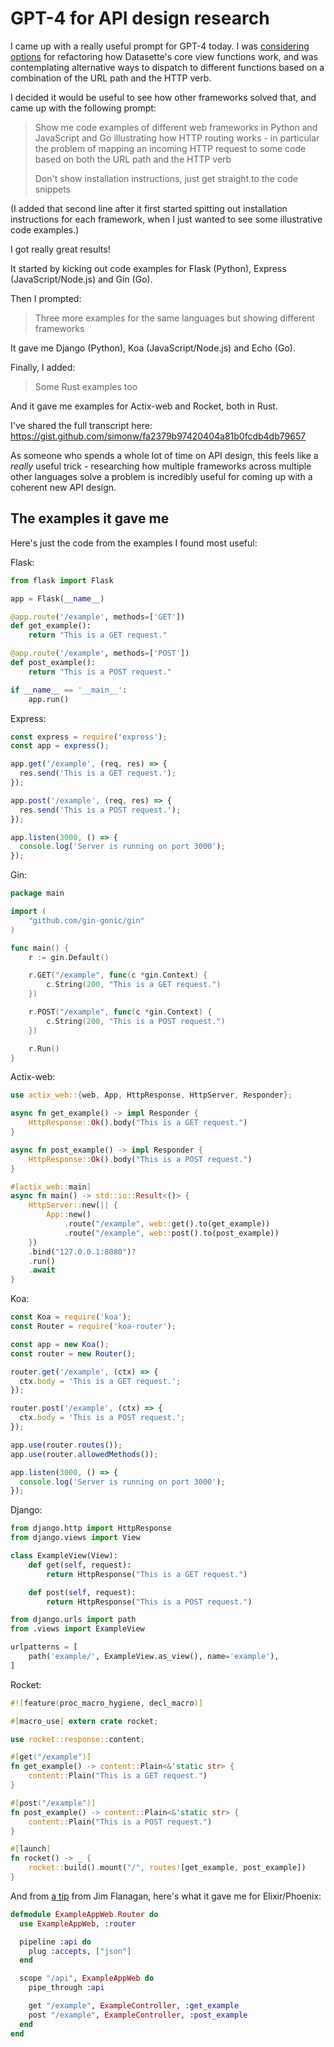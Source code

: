# GPT-4 for API design research

I came up with a really useful prompt for GPT-4 today. I was [considering options](https://github.com/simonw/datasette/issues/2054#issuecomment-1499491258) for refactoring how Datasette's core view functions work, and was contemplating alternative ways to dispatch to different functions based on a combination of the URL path and the HTTP verb.

I decided it would be useful to see how other frameworks solved that, and came up with the following prompt:

> Show me code examples of different web frameworks in Python and JavaScript and Go illustrating how HTTP routing works - in particular the problem of mapping an incoming HTTP request to some code based on both the URL path and the HTTP verb
>
> Don't show installation instructions, just get straight to the code snippets

(I added that second line after it first started spitting out installation instructions for each framework, when I just wanted to see some illustrative code examples.)

I got really great results!

It started by kicking out code examples for Flask (Python), Express (JavaScript/Node.js) and Gin (Go).

Then I prompted:

> Three more examples for the same languages but showing different frameworks

It gave me Django (Python), Koa (JavaScript/Node.js) and Echo (Go).

Finally, I added:

> Some Rust examples too

And it gave me examples for Actix-web and Rocket, both in Rust.

I've shared the full transcript here: https://gist.github.com/simonw/fa2379b97420404a81b0fcdb4db79657

As someone who spends a whole lot of time on API design, this feels like a *really* useful trick - researching how multiple frameworks across multiple other languages solve a problem is incredibly useful for coming up with a coherent new API design.

## The examples it gave me

Here's just the code from the examples I found most useful:

Flask:
```python
from flask import Flask

app = Flask(__name__)

@app.route('/example', methods=['GET'])
def get_example():
    return "This is a GET request."

@app.route('/example', methods=['POST'])
def post_example():
    return "This is a POST request."

if __name__ == '__main__':
    app.run()
```
Express:
```javascript
const express = require('express');
const app = express();

app.get('/example', (req, res) => {
  res.send('This is a GET request.');
});

app.post('/example', (req, res) => {
  res.send('This is a POST request.');
});

app.listen(3000, () => {
  console.log('Server is running on port 3000');
});
```
Gin:
```go
package main

import (
	"github.com/gin-gonic/gin"
)

func main() {
	r := gin.Default()

	r.GET("/example", func(c *gin.Context) {
		c.String(200, "This is a GET request.")
	})

	r.POST("/example", func(c *gin.Context) {
		c.String(200, "This is a POST request.")
	})

	r.Run()
}
```
Actix-web:
```rust
use actix_web::{web, App, HttpResponse, HttpServer, Responder};

async fn get_example() -> impl Responder {
    HttpResponse::Ok().body("This is a GET request.")
}

async fn post_example() -> impl Responder {
    HttpResponse::Ok().body("This is a POST request.")
}

#[actix_web::main]
async fn main() -> std::io::Result<()> {
    HttpServer::new(|| {
        App::new()
            .route("/example", web::get().to(get_example))
            .route("/example", web::post().to(post_example))
    })
    .bind("127.0.0.1:8080")?
    .run()
    .await
}
```
Koa:
```javascript
const Koa = require('koa');
const Router = require('koa-router');

const app = new Koa();
const router = new Router();

router.get('/example', (ctx) => {
  ctx.body = 'This is a GET request.';
});

router.post('/example', (ctx) => {
  ctx.body = 'This is a POST request.';
});

app.use(router.routes());
app.use(router.allowedMethods());

app.listen(3000, () => {
  console.log('Server is running on port 3000');
});
```
Django:
```python
from django.http import HttpResponse
from django.views import View

class ExampleView(View):
    def get(self, request):
        return HttpResponse("This is a GET request.")

    def post(self, request):
        return HttpResponse("This is a POST request.")
```
```python
from django.urls import path
from .views import ExampleView

urlpatterns = [
    path('example/', ExampleView.as_view(), name='example'),
]
```
Rocket:
```rust
#![feature(proc_macro_hygiene, decl_macro)]

#[macro_use] extern crate rocket;

use rocket::response::content;

#[get("/example")]
fn get_example() -> content::Plain<&'static str> {
    content::Plain("This is a GET request.")
}

#[post("/example")]
fn post_example() -> content::Plain<&'static str> {
    content::Plain("This is a POST request.")
}

#[launch]
fn rocket() -> _ {
    rocket::build().mount("/", routes![get_example, post_example])
}
```
And from [a tip](https://hachyderm.io/@jimfl/110153500273239062) from Jim Flanagan, here's what it gave me for Elixir/Phoenix:
```elixir
defmodule ExampleAppWeb.Router do
  use ExampleAppWeb, :router

  pipeline :api do
    plug :accepts, ["json"]
  end

  scope "/api", ExampleAppWeb do
    pipe_through :api

    get "/example", ExampleController, :get_example
    post "/example", ExampleController, :post_example
  end
end
```
